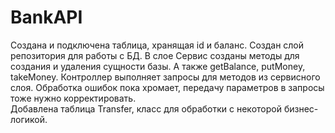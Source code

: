 # BankAPI
Создана и подключена таблица, хранящая id и баланс.
Создан слой репозитория для работы с БД.
В слое Сервис созданы методы для создания и удаления сущности базы. А также getBalance, putMoney, takeMoney.
Контроллер выполняет запросы для методов из сервисного слоя.
Обработка ошибок пока хромает, передачу параметров в запросы тоже нужно корректировать.  
Добавлена таблица Transfer, класс для обработки с некоторой бизнес-логикой.
